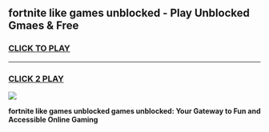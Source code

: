 
## fortnite like games unblocked - Play Unblocked Gmaes & Free
<h3>
<a href="https://premium.freeplayer.one?title=fortnite_like_games_unblocked&ref=19F">CLICK TO PLAY</a></h3>
<hr>

<h3>
<a href="https://premium.freeplayer.one?title=fortnite_like_games_unblocked&ref=19F">CLICK 2 PLAY</a>
  
</h3>

<a href="https://premium.freeplayer.one?title=fortnite_like_games_unblocked&ref=19F/"><img src="https://clearcache.store/games.png"></a>


**fortnite like games unblocked games unblocked: Your Gateway to Fun and Accessible Online Gaming**
